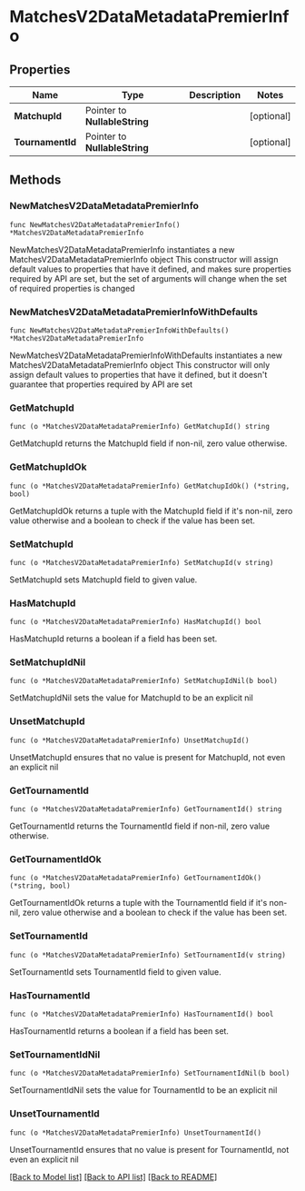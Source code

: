 # MatchesV2DataMetadataPremierInfo

## Properties

Name | Type | Description | Notes
------------ | ------------- | ------------- | -------------
**MatchupId** | Pointer to **NullableString** |  | [optional] 
**TournamentId** | Pointer to **NullableString** |  | [optional] 

## Methods

### NewMatchesV2DataMetadataPremierInfo

`func NewMatchesV2DataMetadataPremierInfo() *MatchesV2DataMetadataPremierInfo`

NewMatchesV2DataMetadataPremierInfo instantiates a new MatchesV2DataMetadataPremierInfo object
This constructor will assign default values to properties that have it defined,
and makes sure properties required by API are set, but the set of arguments
will change when the set of required properties is changed

### NewMatchesV2DataMetadataPremierInfoWithDefaults

`func NewMatchesV2DataMetadataPremierInfoWithDefaults() *MatchesV2DataMetadataPremierInfo`

NewMatchesV2DataMetadataPremierInfoWithDefaults instantiates a new MatchesV2DataMetadataPremierInfo object
This constructor will only assign default values to properties that have it defined,
but it doesn't guarantee that properties required by API are set

### GetMatchupId

`func (o *MatchesV2DataMetadataPremierInfo) GetMatchupId() string`

GetMatchupId returns the MatchupId field if non-nil, zero value otherwise.

### GetMatchupIdOk

`func (o *MatchesV2DataMetadataPremierInfo) GetMatchupIdOk() (*string, bool)`

GetMatchupIdOk returns a tuple with the MatchupId field if it's non-nil, zero value otherwise
and a boolean to check if the value has been set.

### SetMatchupId

`func (o *MatchesV2DataMetadataPremierInfo) SetMatchupId(v string)`

SetMatchupId sets MatchupId field to given value.

### HasMatchupId

`func (o *MatchesV2DataMetadataPremierInfo) HasMatchupId() bool`

HasMatchupId returns a boolean if a field has been set.

### SetMatchupIdNil

`func (o *MatchesV2DataMetadataPremierInfo) SetMatchupIdNil(b bool)`

 SetMatchupIdNil sets the value for MatchupId to be an explicit nil

### UnsetMatchupId
`func (o *MatchesV2DataMetadataPremierInfo) UnsetMatchupId()`

UnsetMatchupId ensures that no value is present for MatchupId, not even an explicit nil
### GetTournamentId

`func (o *MatchesV2DataMetadataPremierInfo) GetTournamentId() string`

GetTournamentId returns the TournamentId field if non-nil, zero value otherwise.

### GetTournamentIdOk

`func (o *MatchesV2DataMetadataPremierInfo) GetTournamentIdOk() (*string, bool)`

GetTournamentIdOk returns a tuple with the TournamentId field if it's non-nil, zero value otherwise
and a boolean to check if the value has been set.

### SetTournamentId

`func (o *MatchesV2DataMetadataPremierInfo) SetTournamentId(v string)`

SetTournamentId sets TournamentId field to given value.

### HasTournamentId

`func (o *MatchesV2DataMetadataPremierInfo) HasTournamentId() bool`

HasTournamentId returns a boolean if a field has been set.

### SetTournamentIdNil

`func (o *MatchesV2DataMetadataPremierInfo) SetTournamentIdNil(b bool)`

 SetTournamentIdNil sets the value for TournamentId to be an explicit nil

### UnsetTournamentId
`func (o *MatchesV2DataMetadataPremierInfo) UnsetTournamentId()`

UnsetTournamentId ensures that no value is present for TournamentId, not even an explicit nil

[[Back to Model list]](../README.md#documentation-for-models) [[Back to API list]](../README.md#documentation-for-api-endpoints) [[Back to README]](../README.md)



